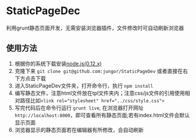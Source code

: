 # StaticPageDec
利用grunt静态页面开发，无需安装浏览器插件，文件修改时可自动刷新浏览器

## 使用方法

1. 根据你的系统下载安装[node.js(0.12.x)](https://nodejs.org/download/)
2. 克隆下来 `git clone git@github.com:jungor/StaticPageDev` 或者直接在右下方点击下载
3. 进入StaticPageDev文件夹，打开命令行，执行 `npm install`
4. 编写静态文件，注意html文件放在tpl文件夹内；注意css/js文件的引用使用相对路径比如```<link rel="stylesheet" href="../css/style.css">```
5. 写完代码后在命令行运行 `grunt live`, 在浏览器打开网址 `http://localhost:8000`，即可查看所有静态页面;若有index.html文件会默认显示页面
6. 浏览器显示的静态页面若在编辑器有所修改，会自动刷新
